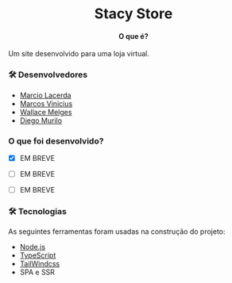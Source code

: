 <h1 align="center">Stacy Store</h1>

<h4 align="center">O que é?</h4>
<p>Um site desenvolvido para uma loja virtual.</p>

### 🛠 Desenvolvedores

- [Marcio Lacerda](https://github.com/th3mike)
- [Marcos Vinicius](https://github.com/MarcosDS7)
- [Wallace Melges](https://github.com/wallacemelges)
- [Diego Murilo](https://github.com/diegodmb97)

### O que foi desenvolvido?

- [x] EM BREVE
- [ ] EM BREVE
- [ ] EM BREVE


### 🛠 Tecnologias

As seguintes ferramentas foram usadas na construção do projeto:

- [Node.js](https://nodejs.org/en/)
- [TypeScript](https://www.typescriptlang.org/)
- [TailWindcss](https://tailwindcss.com/)
- SPA e SSR
